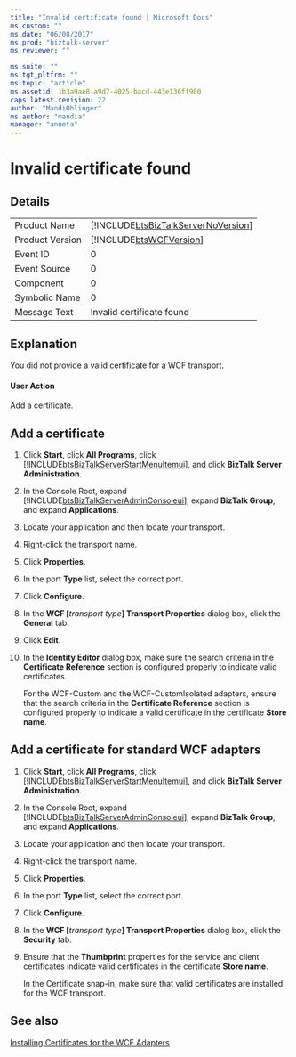 ```yaml
---
title: "Invalid certificate found | Microsoft Docs"
ms.custom: ""
ms.date: "06/08/2017"
ms.prod: "biztalk-server"
ms.reviewer: ""

ms.suite: ""
ms.tgt_pltfrm: ""
ms.topic: "article"
ms.assetid: 1b3a9ae8-a9d7-4025-bacd-443e136ff980
caps.latest.revision: 22
author: "MandiOhlinger"
ms.author: "mandia"
manager: "anneta"
---
```

# Invalid certificate found
## Details  
  
|                 |                                                                                    |
|-----------------|------------------------------------------------------------------------------------|
|  Product Name   | [!INCLUDE[btsBizTalkServerNoVersion](../includes/btsbiztalkservernoversion-md.md)] |
| Product Version |             [!INCLUDE[btsWCFVersion](../includes/btswcfversion-md.md)]             |
|    Event ID     |                                         0                                          |
|  Event Source   |                                         0                                          |
|    Component    |                                         0                                          |
|  Symbolic Name  |                                         0                                          |
|  Message Text   |                             Invalid certificate found                              |
  
## Explanation  
 You did not provide a valid certificate for a WCF transport.  

#### User Action
Add a certificate. 
  
## Add a certificate  
  
1. Click **Start**, click **All Programs**, click [!INCLUDE[btsBizTalkServerStartMenuItemui](../includes/btsbiztalkserverstartmenuitemui-md.md)], and click **BizTalk Server Administration**.  
  
2. In the Console Root, expand [!INCLUDE[btsBizTalkServerAdminConsoleui](../includes/btsbiztalkserveradminconsoleui-md.md)], expand **BizTalk Group**, and expand  **Applications**.  
  
3. Locate your application and then locate your transport.  
  
4. Right-click the transport name.  
  
5. Click **Properties**.  
  
6. In the port **Type** list, select the correct port.  
  
7. Click **Configure**.  
  
8. In the **WCF [**<em>transport type</em>**] Transport Properties** dialog box, click the **General** tab.  
  
9. Click **Edit**.  
  
10. In the **Identity Editor** dialog box, make sure the search criteria in the **Certificate Reference** section is configured properly to indicate valid certificates.  
  
    For the WCF-Custom and the WCF-CustomIsolated adapters, ensure that the search criteria in the **Certificate Reference** section is configured properly to indicate a valid certificate in the certificate **Store name**.  
  
## Add a certificate for standard WCF adapters  
  
1. Click **Start**, click **All Programs**, click [!INCLUDE[btsBizTalkServerStartMenuItemui](../includes/btsbiztalkserverstartmenuitemui-md.md)], and click **BizTalk Server Administration**.  
  
2. In the Console Root, expand [!INCLUDE[btsBizTalkServerAdminConsoleui](../includes/btsbiztalkserveradminconsoleui-md.md)], expand **BizTalk Group**, and expand  **Applications**.  
  
3. Locate your application and then locate your transport.  
  
4. Right-click the transport name.  
  
5. Click **Properties**.  
  
6. In the port **Type** list, select the correct port.  
  
7. Click **Configure**.  
  
8. In the **WCF [**<em>transport type</em>**] Transport Properties** dialog box, click the **Security** tab.  
  
9. Ensure that the **Thumbprint** properties for the service and client certificates indicate valid certificates in the certificate **Store name**.  
  
   In the Certificate snap-in, make sure that valid certificates are installed for the WCF transport.  
  
## See also 
  
[Installing Certificates for the WCF Adapters](../core/installing-certificates-for-the-wcf-adapters.md)  